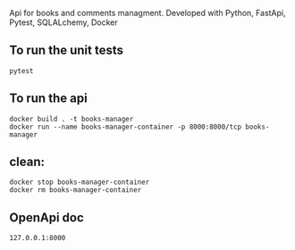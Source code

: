 Api for books and comments managment. Developed with Python, FastApi, Pytest, SQLALchemy, Docker

## To run the unit tests
```
pytest
```

## To run the api
```
docker build . -t books-manager
docker run --name books-manager-container -p 8000:8000/tcp books-manager
```

## clean:
```
docker stop books-manager-container
docker rm books-manager-container
```

## OpenApi doc
```
127.0.0.1:8000
```
